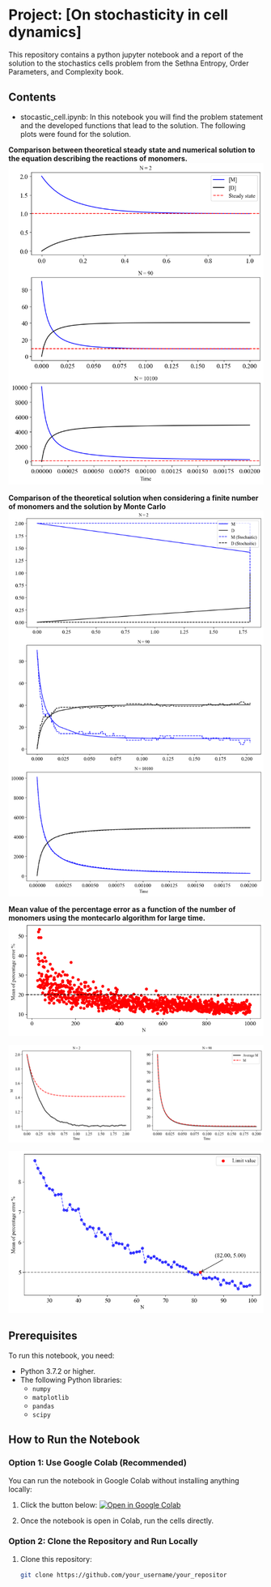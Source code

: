 # Project: [On stochasticity in cell dynamics]

This repository contains a python jupyter notebook and a report of the solution to the stochastics cells problem from the Sethna Entropy, Order Parameters, and Complexity book. 

## Contents

- stocastic_cell.ipynb: In this notebook you will find the problem statement and the developed functions that lead to the solution. The following plots were found for the solution.

**Comparison between theoretical steady state and numerical solution to the equation describing the reactions of monomers.**
![defect](https://github.com/EstebanM-98/Project_Stochastic_cells/blob/a3a441dcae8be7c7966b14f6be8e9977f52f4bb7/Images/Nvst_continuum.png)

**Comparison of the theoretical solution when considering a finite number of monomers and the solution by Monte Carlo**
![defect1](https://github.com/EstebanM-98/Project_Stochastic_cells/blob/75daf145041a562f334ed62b03277039165f6bb8/Images/Nvst_stoc_comp.png)

**Mean value of the percentage error as a function of the number of monomers using the montecarlo algorithm for large time.**
![defect2](https://github.com/EstebanM-98/Project_Stochastic_cells/blob/75daf145041a562f334ed62b03277039165f6bb8/Images/Mean_percentage_error_vsN_without_many_realizatios.png)

![defect3](https://github.com/EstebanM-98/Project_Stochastic_cells/blob/75daf145041a562f334ed62b03277039165f6bb8/Images/Mvst_many_realizations_comparison.png)

![defect4](https://github.com/EstebanM-98/Project_Stochastic_cells/blob/75daf145041a562f334ed62b03277039165f6bb8/Images/Mean_percentage_error_vsN_with_many_realizatios.png)


## Prerequisites

To run this notebook, you need:

- Python 3.7.2 or higher.
- The following Python libraries:
  - `numpy`
  - `matplotlib`
  - `pandas`
  - `scipy`

## How to Run the Notebook

### Option 1: Use Google Colab (Recommended)
You can run the notebook in Google Colab without installing anything locally:

1. Click the button below:
   [![Open in Google Colab](https://colab.research.google.com/assets/colab-badge.svg)](https://colab.research.google.com/drive/1KiGS7GFFGm1o5oKJjWtOs8WhnTbzIhDy)
   
2. Once the notebook is open in Colab, run the cells directly.

### Option 2: Clone the Repository and Run Locally

1. Clone this repository:
   ```bash
   git clone https://github.com/your_username/your_repositor
